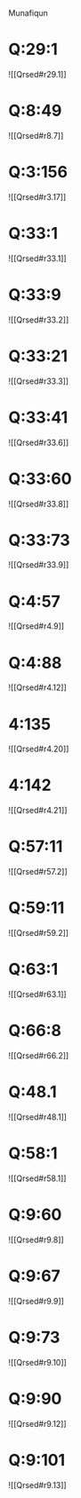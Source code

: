 Munafiqun

# Q:29:1
![[Qrsed#r29.1]]

# Q:8:49
![[Qrsed#r8.7]]

# Q:3:156
![[Qrsed#r3.17]]

# Q:33:1
![[Qrsed#r33.1]]

# Q:33:9
![[Qrsed#r33.2]]

# Q:33:21
![[Qrsed#r33.3]]

# Q:33:41
![[Qrsed#r33.6]]

# Q:33:60
![[Qrsed#r33.8]]

# Q:33:73
![[Qrsed#r33.9]]

# Q:4:57
![[Qrsed#r4.9]]

# Q:4:88
![[Qrsed#r4.12]]

# 4:135
![[Qrsed#r4.20]]

# 4:142
![[Qrsed#r4.21]]

# Q:57:11
![[Qrsed#r57.2]]

# Q:59:11
![[Qrsed#r59.2]]

# Q:63:1
![[Qrsed#r63.1]]

# Q:66:8
![[Qrsed#r66.2]]

# Q:48.1
![[Qrsed#r48.1]]

# Q:58:1
![[Qrsed#r58.1]]

# Q:9:60
![[Qrsed#r9.8]]

# Q:9:67
![[Qrsed#r9.9]]

# Q:9:73
![[Qrsed#r9.10]]

# Q:9:90
![[Qrsed#r9.12]]

# Q:9:101

![[Qrsed#r9.13]]